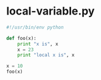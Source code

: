 # local-variable.py

```python
#!/usr/bin/env python

def foo(x):
	print "x is", x
	x = 23
	print "local x is", x

x = 10
foo(x)
```
